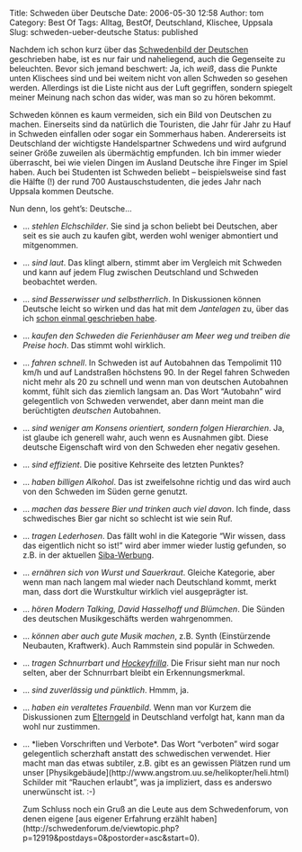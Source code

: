 Title: Schweden über Deutsche
Date: 2006-05-30 12:58
Author: tom
Category: Best Of
Tags: Alltag, BestOf, Deutschland, Klischee, Uppsala
Slug: schweden-ueber-deutsche
Status: published

Nachdem ich schon kurz über das [Schwedenbild der
Deutschen](http://www.fiket.de/2006/04/19/schweden-klischees-und-faq/)
geschrieben habe, ist es nur fair und naheliegend, auch die Gegenseite
zu beleuchten. Bevor sich jemand beschwert: Ja, ich *weiß*, dass die
Punkte unten Klischees sind und bei weitem nicht von allen Schweden so
gesehen werden. Allerdings ist die Liste nicht aus der Luft gegriffen,
sondern spiegelt meiner Meinung nach schon das wider, was man so zu
hören bekommt.

Schweden können es kaum vermeiden, sich ein Bild von Deutschen zu
machen. Einerseits sind da natürlich die Touristen, die Jahr für Jahr zu
Hauf in Schweden einfallen oder sogar ein Sommerhaus haben. Andererseits
ist Deutschland der wichtigste Handelspartner Schwedens und wird
aufgrund seiner Größe zuweilen als übermächtig empfunden. Ich bin immer
wieder überrascht, bei wie vielen Dingen im Ausland Deutsche ihre Finger
im Spiel haben. Auch bei Studenten ist Schweden beliebt – beispielsweise
sind fast die Hälfte (!) der rund 700 Austauschstudenten, die jedes Jahr
nach Uppsala kommen Deutsche.

Nun denn, los geht’s: Deutsche…

-   ... *stehlen Elchschilder*. Sie sind ja schon beliebt bei Deutschen,
    aber seit es sie auch zu kaufen gibt, werden wohl weniger abmontiert
    und mitgenommen.
-   ... *sind laut*. Das klingt albern, stimmt aber im Vergleich mit
    Schweden und kann auf jedem Flug zwischen Deutschland und Schweden
    beobachtet werden.

-   ... *sind Besserwisser und selbstherrlich*. In Diskussionen können
    Deutsche leicht so wirken und das hat mit dem *Jantelagen* zu, über
    das ich [schon einmal geschrieben
    habe](http://www.fiket.de/2006/05/07/wort-der-woche-jantelagen/).

    </p>
    <!--more-->

-   ... *kaufen den Schweden die Ferienhäuser am Meer weg und treiben
    die Preise hoch*. Das stimmt wohl wirklich.
-   ... *fahren schnell*. In Schweden ist auf Autobahnen das Tempolimit
    110 km/h und auf Landstraßen höchstens 90. In der Regel fahren
    Schweden nicht mehr als 20 zu schnell und wenn man von deutschen
    Autobahnen kommt, fühlt sich das ziemlich langsam an. Das Wort
    “Autobahn” wird gelegentlich von Schweden verwendet, aber dann meint
    man die berüchtigten *deutschen* Autobahnen.
-   ... *sind weniger am Konsens orientiert, sondern folgen
    Hierarchien*. Ja, ist glaube ich generell wahr, auch wenn es
    Ausnahmen gibt. Diese deutsche Eigenschaft wird von den Schweden
    eher negativ gesehen.
-   ... *sind effizient*. Die positive Kehrseite des letzten Punktes?
-   ... *haben billigen Alkohol*. Das ist zweifelsohne richtig und das
    wird auch von den Schweden im Süden gerne genutzt.
-   ... *machen das bessere Bier und trinken auch viel davon*. Ich
    finde, dass schwedisches Bier gar nicht so schlecht ist wie sein
    Ruf.
-   ... *tragen Lederhosen*. Das fällt wohl in die Kategorie “Wir
    wissen, dass das eigentlich nicht so ist!” wird aber immer wieder
    lustig gefunden, so z.B. in der aktuellen
    [Siba-Werbung](http://www.fiket.de/2006/05/26/werbung-mit-deutschlandklischees/).
-   ... *ernähren sich von Wurst und Sauerkraut*. Gleiche Kategorie,
    aber wenn man nach langem mal wieder nach Deutschland kommt, merkt
    man, dass dort die Wurstkultur wirklich viel ausgeprägter ist.
-   ... *hören Modern Talking, David Hasselhoff und Blümchen*. Die
    Sünden des deutschen Musikgeschäfts werden wahrgenommen.
-   ... *können aber auch gute Musik machen*, z.B. Synth (Einstürzende
    Neubauten, Kraftwerk). Auch Rammstein sind populär in Schweden.
-   ... <em>tragen Schnurrbart und
    [Hockeyfrilla</em>](http://www.fiket.de/2006/04/16/wort-der-woche-hockeyfrilla/).
    Die Frisur sieht man nur noch selten, aber der Schnurrbart bleibt
    ein Erkennungsmerkmal.
-   ... *sind zuverlässig und pünktlich*. Hmmm, ja.
-   ... *haben ein veraltetes Frauenbild*. Wenn man vor Kurzem die
    Diskussionen zum
    [Elterngeld](http://www.fiket.de/2006/05/02/elterngeld-den-schweden-abgeguckt/)
    in Deutschland verfolgt hat, kann man da wohl nur zustimmen.

<ul>
<li>
... *lieben Vorschriften und Verbote*. Das Wort “verboten” wird sogar
gelegentlich scherzhaft anstatt des schwedischen verwendet. Hier macht
man das etwas subtiler, z.B. gibt es an gewissen Plätzen rund um unser
[Physikgebäude](http://www.angstrom.uu.se/helikopter/heli.html) Schilder
mit “Rauchen erlaubt”, was ja impliziert, dass es anderswo unerwünscht
ist. :-)

</p>
Zum Schluss noch ein Gruß an die Leute aus dem Schwedenforum, von denen
eigene [aus eigener Erfahrung erzählt
haben](http://schwedenforum.de/viewtopic.php?p=12919&postdays=0&postorder=asc&start=0).

